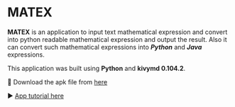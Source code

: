 # MATEX
**MATEX** is an application to input text mathematical expression and convert into python readable mathematical expression and output the result.
Also it can convert such mathematical expressions into **_Python_** and **_Java_** expressions.

This application was built using **Python** and **kivymd 0.104.2**.

🔗 Download the apk file from [here](https://drive.google.com/drive/folders/13NEsclz1rMhXaleFpfHcjPhmgV5ac7Gf)

▶️  [App tutorial here](https://youtu.be/_vezBiyNTOA)
